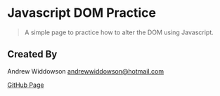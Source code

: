 # Javascript DOM Practice

> A simple page to practice how to alter the DOM using Javascript.

## Created By

Andrew Widdowson <andrewwiddowson@hotmail.com>

[GitHub Page](https://github.com/AndyDreww)